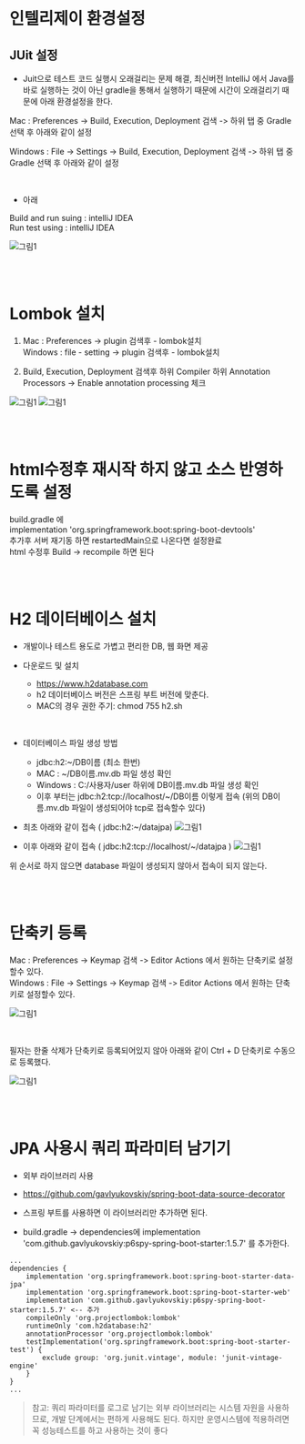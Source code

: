 # 인텔리제이 환경설정

## JUit 설정

- Juit으로 테스트 코드 실행시 오래걸리는 문제 해결, 최신버전 IntelliJ 에서 Java를 바로 실행하는 것이 아닌 gradle을 통해서 실행하기 때문에 시간이 오래걸리기 때문에 아래 환경설정을 한다.<br>

Mac : Preferences -> Build, Execution, Deployment 검색 -> 하위 탭 중 Gradle 선택 후 아래와 같이 설정 <br>

Windows : File -> Settings -> Build, Execution, Deployment 검색 -> 하위 탭 중 Gradle 선택 후 아래와 같이 설정

<br>

- 아래

Build and run suing : intelliJ IDEA <br>
Run test using : intelliJ IDEA <br>


![그림1](./jpa1.jpg)

<br><br>

# Lombok 설치
1. Mac : Preferences -> plugin 검색후 - lombok설치 <br>
   Windows : file - setting -> plugin 검색후 - lombok설치<br>

2. Build, Execution, Deployment 검색후 하위 Compiler 하위 Annotation Processors -> Enable annotation processing 체크 <br>

![그림1](./jpa2.jpg)
![그림1](./jpa3.jpg)

<br><br>

# html수정후 재시작 하지 않고 소스 반영하도록 설정
build.gradle 에  <br>
	implementation 'org.springframework.boot:spring-boot-devtools' <br>
추가후 서버 재기동 하면 restartedMain으로 나온다면 설정완료 <br>
html 수정후 Build -> recompile 하면 된다 <br>

<br><br>

# H2 데이터베이스 설치

- 개발이나 테스트 용도로 가볍고 편리한 DB, 웹 화면 제공

- 다운로드 및 설치
   - https://www.h2database.com
   - h2 데이터베이스 버전은 스프링 부트 버전에 맞춘다.
   - MAC의 경우 권한 주기: chmod 755 h2.sh

<br>

- 데이터베이스 파일 생성 방법
   - jdbc:h2:~/DB이름 (최소 한번)
   - MAC : ~/DB이름.mv.db 파일 생성 확인
	- Windows : C:/사용자/user 하위에 DB이름.mv.db 파일 생성 확인
   - 이후 부터는 jdbc:h2:tcp://localhost/~/DB이름 이렇게 접속 (위의 DB이름.mv.db 파일이 생성되어야 tcp로 접속할수 있다)

- 최초 아래와 같이 접속 ( jdbc:h2:~/datajpa)
![그림1](./jpa4.jpg)

- 이후 아래와 같이 접속 ( jdbc:h2:tcp://localhost/~/datajpa )
![그림1](./jpa5.jpg)

위 순서로 하지 않으면 database 파일이 생성되지 않아서 접속이 되지 않는다.

<br><br>

# 단축키 등록

Mac : Preferences -> Keymap 검색 -> Editor Actions 에서 원하는 단축키로 설정할수 있다. <br>
Windows : File -> Settings -> Keymap 검색 -> Editor Actions 에서 원하는 단축키로 설정할수 있다. <br>


![그림1](./jpa6.jpg)

<br>

필자는 한줄 삭제가 단축키로 등록되어있지 않아 아래와 같이 Ctrl + D 단축키로 수동으로 등록했다.


![그림1](./jpa7.jpg)

<br><br>

# JPA 사용시 쿼리 파라미터 남기기

- 외부 라이브러리 사용
- https://github.com/gavlyukovskiy/spring-boot-data-source-decorator
- 스프링 부트를 사용하면 이 라이브러리만 추가하면 된다.

- build.gradle -> dependencies에 implementation 'com.github.gavlyukovskiy:p6spy-spring-boot-starter:1.5.7' 를 추가한다.

```
...
dependencies {
	implementation 'org.springframework.boot:spring-boot-starter-data-jpa'
	implementation 'org.springframework.boot:spring-boot-starter-web'
	implementation 'com.github.gavlyukovskiy:p6spy-spring-boot-starter:1.5.7' <-- 추가
	compileOnly 'org.projectlombok:lombok'
	runtimeOnly 'com.h2database:h2'
	annotationProcessor 'org.projectlombok:lombok'
	testImplementation('org.springframework.boot:spring-boot-starter-test') {
		exclude group: 'org.junit.vintage', module: 'junit-vintage-engine'
	}
}
...
```
> 참고: 쿼리 파라미터를 로그로 남기는 외부 라이브러리는 시스템 자원을 사용하므로, 개발 단계에서는 편하게 사용해도 된다. 하지만 운영시스템에 적용하려면 꼭 성능테스트를 하고 사용하는 것이 좋다